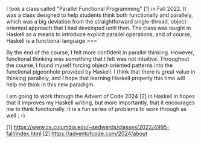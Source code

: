 I took a class called "Parallel Functional Programming" [1] in Fall 2022.
It was a class designed to help students think both functionally and parallely,
which was a big deviation from the straightforward single-thread,
object-oriented approach that I had developed until then. The class was taught
in Haskell as a means to introduce explicit parallel operations, and of course,
Haskell is a functional language >>=

By the end of the course, I felt more confident in parallel thinking. However,
functional thinking was something that I felt was not intuitive. Throughout the
course, I found myself forcing object-oriented patterns into the functional
pigeonhole provided by Haskell. I think that there is great value in thinking
parallely, and I hope that learning Haskell properly this time will help me
think in this new paradigm.

I am going to work through the Advent of Code 2024 [2] in Haskell in hopes that
it improves my Haskell writing, but more importantly, that it encourages me to
think functionally. It is a fun series of problems to work through as well : -)

[1] https://www.cs.columbia.edu/~sedwards/classes/2022/4995-fall/index.html
[2] https://adventofcode.com/2024/about
